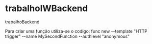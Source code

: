 # trabalhoIWBackend
trabalhoBackend


Para criar uma função utiliza-se o codigo: 
func new --template "HTTP trigger" --name MySecondFunction --authlevel "anonymous"
